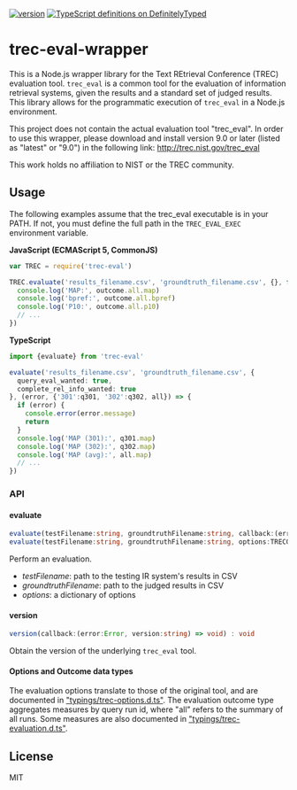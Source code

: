 [![version](https://img.shields.io/npm/v/trec-eval-wrapper.svg)](https://www.npmjs.org/package/trec-eval-wrapper) [![TypeScript definitions on DefinitelyTyped](http://definitelytyped.org/badges/standard.svg)](http://definitelytyped.org)

# trec-eval-wrapper

This is a Node.js wrapper library for the Text REtrieval Conference (TREC) evaluation tool. `trec_eval` is a common tool for the evaluation of information retrieval systems, given the results and a standard set of judged results. This library allows for the programmatic execution of `trec_eval` in a Node.js environment.

This project does not contain the actual evaluation tool "trec_eval". In order to use this wrapper, please download and install version 9.0 or later (listed as "latest" or "9.0") in the following link: http://trec.nist.gov/trec_eval

This work holds no affiliation to NIST or the TREC community.

## Usage

The following examples assume that the trec_eval executable is in your PATH. If not, you must define the full path in the `TREC_EVAL_EXEC` environment variable.

**JavaScript (ECMAScript 5, CommonJS)**

``` JavaScript
var TREC = require('trec-eval')

TREC.evaluate('results_filename.csv', 'groundtruth_filename.csv', {}, function onOutcome(error, outcome) {
  console.log('MAP:', outcome.all.map)
  console.log('bpref:', outcome.all.bpref)
  console.log('P10:', outcome.all.p10)
  // ...
})
```

**TypeScript**

``` TypeScript
import {evaluate} from 'trec-eval'

evaluate('results_filename.csv', 'groundtruth_filename.csv', {
  query_eval_wanted: true,
  complete_rel_info_wanted: true
}, (error, {'301':q301, '302':q302, all}) => {
  if (error) {
    console.error(error.message)
    return
  }
  console.log('MAP (301):', q301.map)
  console.log('MAP (302):', q302.map)
  console.log('MAP (avg):', all.map)
  // ...
})
```

### API

#### evaluate

```TypeScript
evaluate(testFilename:string, groundtruthFilename:string, callback:(error:Error, results:TRECEvaluationSet) => void) : void
evaluate(testFilename:string, groundtruthFilename:string, options:TRECOptions, callback:(error:Error, results:TRECEvaluationSet) => void) : void
```

Perform an evaluation.

- _testFilename_: path to the testing IR system's results in CSV
- _groundtruthFilename_: path to the judged results in CSV
- _options_: a dictionary of options 

#### version

```TypeScript
version(callback:(error:Error, version:string) => void) : void
```

Obtain the version of the underlying `trec_eval` tool.

#### Options and Outcome data types

The evaluation options translate to those of the original tool, and are documented in ["typings/trec-options.d.ts"](typings/trec-options.d.ts). The evaluation outcome type aggregates measures by query run id, where "all" refers to the summary of all runs. Some measures are also documented in ["typings/trec-evaluation.d.ts"](typings/trec-evaluation.d.ts).

## License

MIT

